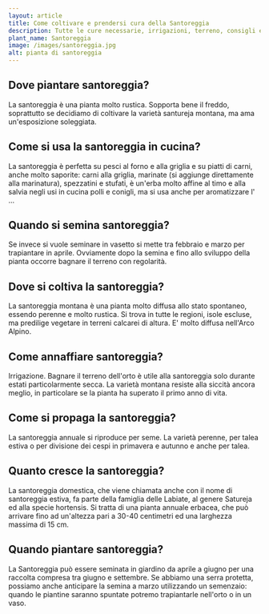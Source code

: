 ```yaml
---
layout: article
title: Come coltivare e prendersi cura della Santoreggia
description: Tutte le cure necessarie, irrigazioni, terreno, consigli e molto altro sulla coltivazione della Santoreggia
plant_name: Santoreggia
image: /images/santoreggia.jpg
alt: pianta di santoreggia
---
```


## Dove piantare santoreggia?

 La santoreggia è una pianta molto rustica. Sopporta bene il freddo, soprattutto se decidiamo di coltivare la varietà santureja montana, ma ama un'esposizione soleggiata.

## Come si usa la santoreggia in cucina?

La santoreggia è perfetta su pesci al forno e alla griglia e su piatti di carni, anche molto saporite: carni alla griglia, marinate (si aggiunge direttamente alla marinatura), spezzatini e stufati, è un'erba molto affine al timo e alla salvia negli usi in cucina polli e conigli, ma si usa anche per aromatizzare l' ...

## Quando si semina santoreggia?

 Se invece si vuole seminare in vasetto si mette tra febbraio e marzo per trapiantare in aprile. Ovviamente dopo la semina e fino allo sviluppo della pianta occorre bagnare il terreno con regolarità.

## Dove si coltiva la santoreggia?

La santoreggia montana è una pianta molto diffusa allo stato spontaneo, essendo perenne e molto rustica. Si trova in tutte le regioni, isole escluse, ma predilige vegetare in terreni calcarei di altura. E' molto diffusa nell'Arco Alpino.

## Come annaffiare santoreggia?

Irrigazione. Bagnare il terreno dell'orto è utile alla santoreggia solo durante estati particolarmente secca. La varietà montana resiste alla siccità ancora meglio, in particolare se la pianta ha superato il primo anno di vita.

## Come si propaga la santoreggia?

 La santoreggia annuale si riproduce per seme. La varietà perenne, per talea estiva o per divisione dei cespi in primavera e autunno e anche per talea.

## Quanto cresce la santoreggia?

La santoreggia domestica, che viene chiamata anche con il nome di santoreggia estiva, fa parte della famiglia delle Labiate, al genere Satureja ed alla specie hortensis. Si tratta di una pianta annuale erbacea, che può arrivare fino ad un'altezza pari a 30-40 centimetri ed una larghezza massima di 15 cm.

## Quando piantare santoreggia?

La Santoreggia può essere seminata in giardino da aprile a giugno per una raccolta compresa tra giugno e settembre. Se abbiamo una serra protetta, possiamo anche anticipare la semina a marzo utilizzando un semenzaio: quando le piantine saranno spuntate potremo trapiantarle nell'orto o in un vaso.

